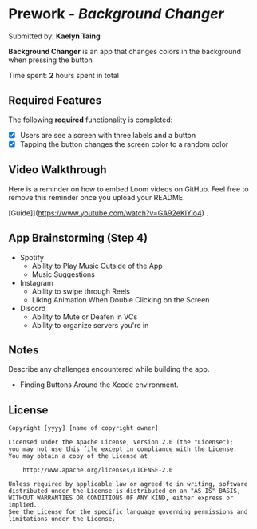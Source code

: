 # Prework - *Background Changer*

Submitted by: **Kaelyn Taing**

**Background Changer** is an app that changes colors in the background when pressing the button

Time spent: **2** hours spent in total

## Required Features

The following **required** functionality is completed:

- [x] Users are see a screen with three labels and a button
- [x] Tapping the button changes the screen color to a random color
 
## Video Walkthrough

Here is a reminder on how to embed Loom videos on GitHub. Feel free to remove this reminder once you upload your README. 

[Guide]](https://www.youtube.com/watch?v=GA92eKlYio4) .

## App Brainstorming (Step 4)
- Spotify
  - Ability to Play Music Outside of the App
  - Music Suggestions
- Instagram
  - Ability to swipe through Reels
  - Liking Animation When Double Clicking on the Screen
- Discord
  - Ability to Mute or Deafen in VCs
  - Ability to organize servers you're in

## Notes

Describe any challenges encountered while building the app.
- Finding Buttons Around the Xcode environment.

## License

    Copyright [yyyy] [name of copyright owner]

    Licensed under the Apache License, Version 2.0 (the "License");
    you may not use this file except in compliance with the License.
    You may obtain a copy of the License at

        http://www.apache.org/licenses/LICENSE-2.0

    Unless required by applicable law or agreed to in writing, software
    distributed under the License is distributed on an "AS IS" BASIS,
    WITHOUT WARRANTIES OR CONDITIONS OF ANY KIND, either express or implied.
    See the License for the specific language governing permissions and
    limitations under the License.

